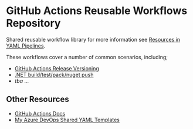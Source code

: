 # GitHub Actions Reusable Workflows Repository

Shared reusable workflow library for more information see [Resources in YAML Pipelines](https://docs.github.com/en/actions/using-workflows/reusing-workflows).

These workflows cover a number of common scenarios, including;

- [GitHub Actions Release Versioning](.github/workflows/gha-release-versioning.yml)
- [.NET build/test/pack/nuget push](.github/workflows/dotnet-publish-nuget.yml)
- _tba_ ...

## Other Resources

- [GitHub Actions Docs](https://docs.github.com/en/actions)
- [My Azure DevOps Shared YAML Templates](https://github.com/f2calv/CasCap.YAMLTemplates)
